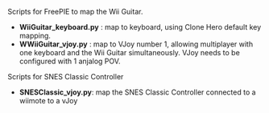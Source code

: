Scripts for FreePIE to map the Wii Guitar.
  * __WiiGuitar_keyboard.py__ : map to keyboard, using Clone Hero default key mapping.
  * __WWiiGuitar_vjoy.py__ : map to VJoy number 1, allowing multiplayer with one keyboard and the Wii Guitar simultaneously. VJoy needs to be configured with 1 anjalog POV.

Scripts for SNES Classic Controller
  * __SNESClassic_vjoy.py__: map the SNES Classic Controller connected to a wiimote to a vJoy